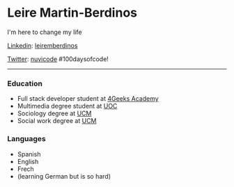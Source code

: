 # Leire Martin-Berdinos
I'm here to change my life

[Linkedin](https://www.linkedin.com/in/leiremberdinos/): [leiremberdinos](https://www.linkedin.com/in/leiremberdinos/)

[Twitter](https://twitter.com/nuvicode): [nuvicode](https://twitter.com/nuvicode) #100daysofcode!

__________________________________________________________________________________________

### Education
- Full stack developer student at [4Geeks Academy](https://4geeksacademy.com/)
- Multimedia degree student at [UOC](https://www.uoc.edu/portal/es/index.html)
- Sociology degree at [UCM](https://www.ucm.es/estudios/grado-sociologia)
- Social work degree at [UCM](https://trabajosocial.ucm.es/)

### Languages

- Spanish
- English
- Frech
- (learning German but is so hard)
